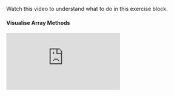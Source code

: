 Watch this video to understand what to do in this exercise block.

#### Visualise Array Methods

<div class="youtube-embed">
  <iframe src="https://www.youtube-nocookie.com/embed/UqGzBLSKzK0?rel=0" frameborder="0" allow="accelerometer; autoplay; encrypted-media; gyroscope; picture-in-picture" allowfullscreen></iframe>
</div>
